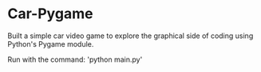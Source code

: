 # Car-Pygame
Built a simple car video game to explore the graphical side of coding using Python's Pygame module.

Run with the command: 'python main.py'
